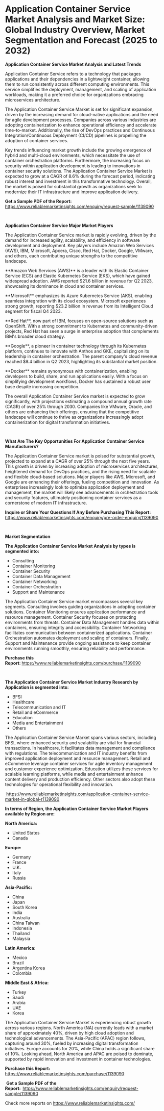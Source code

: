 <p><h1>Application Container Service Market Analysis and Market Size: Global Industry Overview, Market Segmentation and Forecast (2025 to 2032)</h1></p><p><strong>Application Container Service Market Analysis and Latest Trends</strong></p>
<p><p>Application Container Service refers to a technology that packages applications and their dependencies in a lightweight container, allowing them to run consistently across different computing environments. This service simplifies the deployment, management, and scaling of application workloads, making it a preferred choice for organizations embracing microservices architecture.</p><p>The Application Container Service Market is set for significant expansion, driven by the increasing demand for cloud-native applications and the need for agile development processes. Companies across various industries are adopting containerization to enhance operational efficiency and accelerate time-to-market. Additionally, the rise of DevOps practices and Continuous Integration/Continuous Deployment (CI/CD) pipelines is propelling the adoption of container services.</p><p>Key trends influencing market growth include the growing emergence of hybrid and multi-cloud environments, which necessitate the use of container orchestration platforms. Furthermore, the increasing focus on security within application development is leading to innovations in container security solutions. The Application Container Service Market is expected to grow at a CAGR of 8.6% during the forecast period, indicating robust interest and investment in this transformative technology. Overall, the market is poised for substantial growth as organizations seek to modernize their IT infrastructure and improve application delivery.</p></p>
<p><strong>Get a Sample PDF of the Report:&nbsp;</strong> <a href="https://www.reliablemarketinsights.com/enquiry/request-sample/1139090?utm_campaign=2631&utm_medium=2&utm_source=Github&utm_content=ia&utm_term=25032025&utm_id=application-container-service">https://www.reliablemarketinsights.com/enquiry/request-sample/1139090</a></p>
<p>&nbsp;</p>
<p><strong>Application Container Service Major Market Players</strong></p>
<p><p>The Application Container Service market is rapidly evolving, driven by the demand for increased agility, scalability, and efficiency in software development and deployment. Key players include Amazon Web Services (AWS), IBM, Microsoft, Apcera, Cisco, Red Hat, Docker, Google, VMware, and others, each contributing unique strengths to the competitive landscape.</p><p>**Amazon Web Services (AWS)** is a leader with its Elastic Container Service (ECS) and Elastic Kubernetes Service (EKS), which have gained widespread adoption. AWS reported $21.6 billion in revenue for Q2 2023, showcasing its dominance in cloud and container services.</p><p>**Microsoft** emphasizes its Azure Kubernetes Service (AKS), enabling seamless integration with its cloud ecosystem. Microsoft experiences strong growth, reporting $23.2 billion in revenue from its Intelligent Cloud segment for fiscal Q4 2023.</p><p>**Red Hat**, now part of IBM, focuses on open-source solutions such as OpenShift. With a strong commitment to Kubernetes and community-driven projects, Red Hat has seen a surge in enterprise adoption that complements IBM's broader cloud strategy.</p><p>**Google**, a pioneer in container technology through its Kubernetes platform, continues to innovate with Anthos and GKE, capitalizing on its leadership in container orchestration. The parent company's cloud revenue reached $8.4 billion in Q2 2023, highlighting its substantial market position.</p><p>**Docker** remains synonymous with containerization, enabling developers to build, share, and run applications easily. With a focus on simplifying development workflows, Docker has sustained a robust user base despite increasing competition.</p><p>The overall Application Container Service market is expected to grow significantly, with projections estimating a compound annual growth rate (CAGR) of over 25% through 2030. Companies like VMware, Oracle, and others are enhancing their offerings, ensuring that the competitive landscape will continue to thrive as organizations increasingly adopt containerization for digital transformation initiatives.</p></p>
<p>&nbsp;</p>
<p><strong>What Are The Key Opportunities For Application Container Service Manufacturers?</strong></p>
<p><p>The Application Container Service market is poised for substantial growth, projected to expand at a CAGR of over 25% through the next five years. This growth is driven by increasing adoption of microservices architectures, heightened demand for DevOps practices, and the rising need for scalable and flexible cloud-based solutions. Major players like AWS, Microsoft, and Google are enhancing their offerings, fueling competition and innovation. As enterprises increasingly look to optimize application deployment and management, the market will likely see advancements in orchestration tools and security features, ultimately positioning container services as a cornerstone of modern IT infrastructure.</p></p>
<p><strong>Inquire or Share Your Questions If Any Before Purchasing This Report:</strong> <a href="https://www.reliablemarketinsights.com/enquiry/pre-order-enquiry/1139090?utm_campaign=2631&utm_medium=2&utm_source=Github&utm_content=ia&utm_term=25032025&utm_id=application-container-service">https://www.reliablemarketinsights.com/enquiry/pre-order-enquiry/1139090</a></p>
<p>&nbsp;</p>
<p><strong>Market Segmentation</strong></p>
<p><strong>The Application Container Service Market Analysis by types is segmented into:</strong></p>
<p><ul><li>Consulting</li><li>Container Monitoring</li><li>Container Security</li><li>Container Data Management</li><li>Container Networking</li><li>Container Orchestration</li><li>Support and Maintenance</li></ul></p>
<p><p>The Application Container Service market encompasses several key segments. Consulting involves guiding organizations in adopting container solutions. Container Monitoring ensures application performance and resource management. Container Security focuses on protecting environments from threats. Container Data Management handles data within containers, ensuring integrity and accessibility. Container Networking facilitates communication between containerized applications. Container Orchestration automates deployment and scaling of containers. Finally, Support and Maintenance provide ongoing assistance to keep container environments running smoothly, ensuring reliability and performance.</p></p>
<p><strong>Purchase this Report:&nbsp;</strong><a href="https://www.reliablemarketinsights.com/purchase/1139090?utm_campaign=2631&utm_medium=2&utm_source=Github&utm_content=ia&utm_term=25032025&utm_id=application-container-service">https://www.reliablemarketinsights.com/purchase/1139090</a></p>
<p>&nbsp;</p>
<p><strong>The Application Container Service Market Industry Research by Application is segmented into:</strong></p>
<p><ul><li>BFSI</li><li>Healthcare</li><li>Telecommunication and IT</li><li>Retail and eCommerce</li><li>Education</li><li>Media and Entertainment</li><li>Others</li></ul></p>
<p><p>The Application Container Service Market spans various sectors, including BFSI, where enhanced security and scalability are vital for financial transactions. In healthcare, it facilitates data management and compliance with regulations. The telecommunication and IT industry benefits from improved application deployment and resource management. Retail and eCommerce leverage container services for agile inventory management and customer experience optimization. Education utilizes these services for scalable learning platforms, while media and entertainment enhance content delivery and production efficiency. Other sectors also adopt these technologies for operational flexibility and innovation.</p></p>
<p><a href="https://www.reliablemarketinsights.com/application-container-service-market-in-global-r1139090?utm_campaign=2631&utm_medium=2&utm_source=Github&utm_content=ia&utm_term=25032025&utm_id=application-container-service">&nbsp;https://www.reliablemarketinsights.com/application-container-service-market-in-global-r1139090</a></p>
<p><strong>In terms of Region, the Application Container Service Market Players available by Region are:</strong></p>
<p>
    <p> <strong> North America: </strong>
        <ul>
            <li>United States</li>
            <li>Canada</li>
        </ul>
        </p> 
    <p> <strong> Europe: </strong>
        <ul>
            <li>Germany</li>
            <li>France</li>
            <li>U.K.</li>
            <li>Italy</li>
            <li>Russia</li>
        </ul>
        </p> 
    <p> <strong> Asia-Pacific: </strong>
        <ul>
            <li>China</li>
            <li>Japan</li>
            <li>South Korea</li>
            <li>India</li>
            <li>Australia</li>
            <li>China Taiwan</li>
            <li>Indonesia</li>
            <li>Thailand</li>
            <li>Malaysia</li>
        </ul>
        </p> 
    <p> <strong> Latin America: </strong>
        <ul>
            <li>Mexico</li>
            <li>Brazil</li>
            <li>Argentina Korea</li>
            <li>Colombia</li>
        </ul>
        </p> 
    <p> <strong> Middle East & Africa: </strong>
        <ul>
            <li>Turkey</li>
            <li>Saudi</li>
            <li>Arabia</li>
            <li>UAE</li>
            <li>Korea</li>
        </ul>
    </p>
    </p>
<p><p>The Application Container Service Market is experiencing robust growth across various regions. North America (NA) currently leads with a market share of approximately 40%, driven by high cloud adoption and technological advancements. The Asia-Pacific (APAC) region follows, capturing around 30%, fueled by increasing digital transformation initiatives. Europe accounts for 20%, while China holds a significant share of 10%. Looking ahead, North America and APAC are poised to dominate, supported by rapid innovation and investment in container technologies.</p></p>
<p><strong>Purchase this Report: </strong><a href="https://www.reliablemarketinsights.com/purchase/1139090?utm_campaign=2631&utm_medium=2&utm_source=Github&utm_content=ia&utm_term=25032025&utm_id=application-container-service">https://www.reliablemarketinsights.com/purchase/1139090</a></p>
<p>&nbsp;<strong>Get a Sample PDF of the Report:&nbsp;&nbsp;</strong><a href="https://www.reliablemarketinsights.com/enquiry/request-sample/1139090?utm_campaign=2631&utm_medium=2&utm_source=Github&utm_content=ia&utm_term=25032025&utm_id=application-container-service">https://www.reliablemarketinsights.com/enquiry/request-sample/1139090</a></p>
<p><strong></strong></p>
<p>Check more reports on <a href="https://www.reliablemarketinsights.com/?utm_campaign=2631&utm_medium=2&utm_source=Github&utm_content=ia&utm_term=25032025&utm_id=application-container-service">https://www.reliablemarketinsights.com/</a></p>